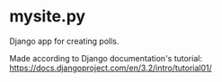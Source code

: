 # mysite.py

Django app for creating polls.

Made according to Django documentation's tutorial:
https://docs.djangoproject.com/en/3.2/intro/tutorial01/
